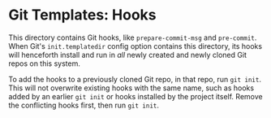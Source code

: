 # Git Templates: Hooks

This directory contains Git hooks, like `prepare-commit-msg` and `pre-commit`.
When Git's `init.templatedir` config option contains this directory, its hooks
will henceforth install and run in _all_ newly created and newly cloned Git
repos on this system.

To add the hooks to a previously cloned Git repo, in that repo, run `git init`.
This will not overwrite existing hooks with the same name, such as hooks added
by an earlier `git init` or hooks installed by the project itself. Remove the
conflicting hooks first, then run `git init`.
